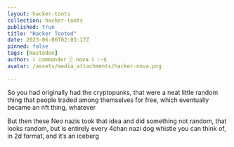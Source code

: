 ```yaml
---
layout: hacker-toots
collection: hacker-toots
published: true
title: "Hacker Tooted"
date: 2023-06-06T02:03:17Z
pinned: false
tags: [mastodon]
author: ⸸ commander ░ nova ⸸ :~$
avatar: /assets/media_attachments/hacker-nova.png

---
```


<p>So you had originally had the cryptopunks, that were a neat little random thing that people traded among themselves for free, which eventually became an nft thing, whatever</p><p>But then these Neo nazis took that idea and did something not random, that looks random, but is entirely every 4chan nazi dog whistle you can think of, in 2d format, and it’s an iceberg</p>



